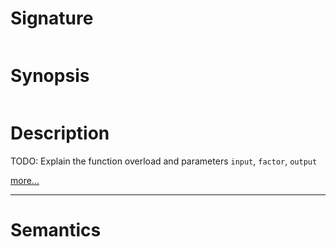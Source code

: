 # Signature
```vikid-signature
```

# Synopsis
```vikid-synopsis
```

# Description
TODO: Explain the function overload and parameters `input`, `factor`, `output`

[more...](https://en.wikipedia.org/wiki/Scaling_(geometry))

----
# Semantics